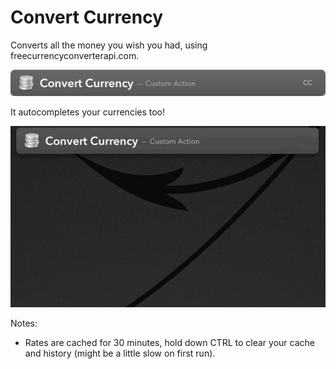 # Convert Currency

Converts all the money you wish you had, using freecurrencyconverterapi.com.

![](img/01.png)

It autocompletes your currencies too!

![](img/02.gif)

Notes:
* Rates are cached for 30 minutes, hold down CTRL to clear your cache and history (might
  be a little slow on first run).
